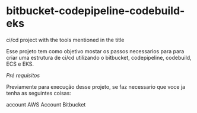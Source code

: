 # bitbucket-codepipeline-codebuild-eks
ci/cd project with the tools mentioned in the title

Esse projeto tem como objetivo mostar os passos necessarios para para criar uma estrutura de ci/cd utilizando o bitbucket, codepipeline, codebuild, ECS e EKS.


*Pré requisitos*

Previamente para execução desse projeto, se faz necessario que voce ja tenha as seguintes coisas:

account AWS
Account Bitbucket


